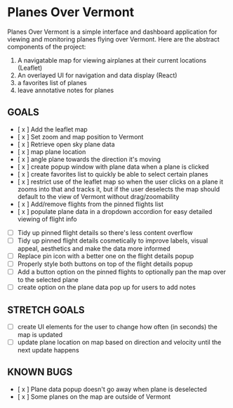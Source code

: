 # Planes Over Vermont

Planes Over Vermont is a simple interface and dashboard application for viewing and monitoring planes flying over Vermont. Here are the abstract components of the project:

1. A navigatable map for viewing airplanes at their current locations (Leaflet)
2. An overlayed UI for navigation and data display (React)
3. a favorites list of planes
4. leave annotative notes for planes

## GOALS

- [ x ] Add the leaflet map
- [ x ] Set zoom and map position to Vermont
- [ x ] Retrieve open sky plane data
- [ x ] map plane location
- [ x ] angle plane towards the direction it's moving
- [ x ] create popup window with plane data when a plane is clicked
- [ x ] create favorites list to quickly be able to select certain planes
- [ x ] restrict use of the leaflet map so when the user clicks on a plane it zooms into that and tracks it, but if the user deselects the map should default to the view of Vermont without drag/zoomability
- [ x ] Add/remove flights from the pinned flights list
- [ x ] populate plane data in a dropdown accordion for easy detailed viewing of flight info
- [ ] Tidy up pinned flight details so there's less content overflow
- [ ] Tidy up pinned flight details cosmetically to improve labels, visual appeal, aesthetics and make the data more informed 
- [ ] Replace pin icon with a better one on the flight details popup
- [ ] Properly style both buttons on top of the flight details popup
- [ ] Add a button option on the pinned flights to optionally pan the map over to the selected plane
- [ ] create option on the plane data pop up for users to add notes

## STRETCH GOALS

- [ ] create UI elements for the user to change how often (in seconds) the map is updated
- [ ] update plane location on map based on direction and velocity until the next update happens

## KNOWN BUGS
- [ x ] Plane data popup doesn't go away when plane is deselected
- [ x ] Some planes on the map are outside of Vermont
